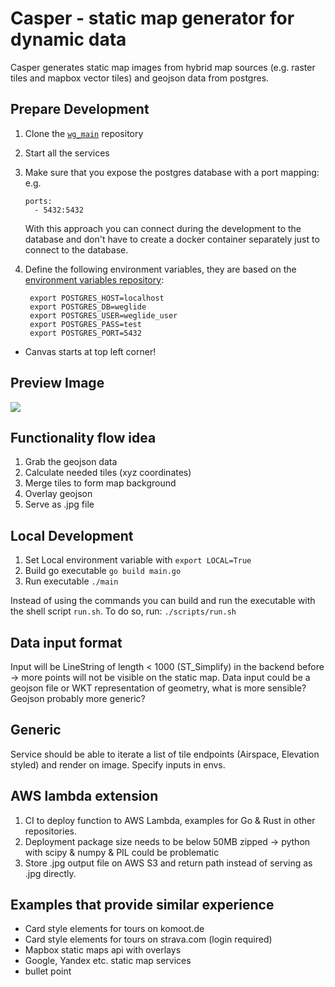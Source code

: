 # Casper - static map generator for dynamic data

Casper generates static map images from hybrid map sources (e.g. raster tiles and mapbox vector tiles) and geojson data from postgres.

## Prepare Development

1. Clone the [`wg_main`](https://github.com/weglide/weglide) repository
2. Start all the services
3. Make sure that you expose the postgres database with a port mapping: 
    e.g.
    ```
    ports:  
      - 5432:5432
    ```
   With this approach you can connect during the development to the database and don't have to create a docker container separately just to connect to the database.
4. Define the following environment variables, they are based on the [environment variables repository](https://github.com/samuel-git/weglide-envs):
   
   ```
    export POSTGRES_HOST=localhost
    export POSTGRES_DB=weglide
    export POSTGRES_USER=weglide_user
    export POSTGRES_PASS=test
    export POSTGRES_PORT=5432
   ```

* Canvas starts at top left corner! 

## Preview Image

![](images/out.jpg)

## Functionality flow idea

1. Grab the geojson data
2. Calculate needed tiles (xyz coordinates)
3. Merge tiles to form map background
4. Overlay geojson
5. Serve as .jpg file

## Local Development

1. Set Local environment variable with `export LOCAL=True`
2. Build go executable `go build main.go`
3. Run executable `./main`

Instead of using the commands you can build and run the executable with the shell script `run.sh`. To do so, run: `./scripts/run.sh`

## Data input format

Input will be LineString of length < 1000 (ST_Simplify) in the backend before -> more points will not be visible on the static map. Data input could be a geojson file or WKT representation of geometry, what is more sensible? Geojson probably more generic?

## Generic

Service should be able to iterate a list of tile endpoints (Airspace, Elevation styled) and render on image. Specify inputs in envs.

## AWS lambda extension

1. CI to deploy function to AWS Lambda, examples for Go & Rust in other repositories.
2. Deployment package size needs to be below 50MB zipped -> python with scipy & numpy & PIL could be problematic
3. Store .jpg output file on AWS S3 and return path instead of serving as .jpg directly.

## Examples that provide similar experience

* Card style elements for tours on komoot.de
* Card style elements for tours on strava.com (login required)
* Mapbox static maps api with overlays 
* Google, Yandex etc. static map services
* bullet point
